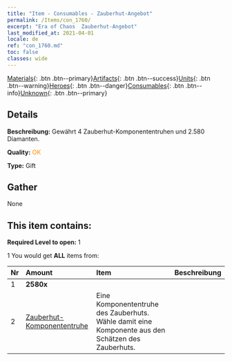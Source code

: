 ```yaml
---
title: "Item - Consumables - Zauberhut-Angebot"
permalink: /Items/con_1760/
excerpt: "Era of Chaos  Zauberhut-Angebot"
last_modified_at: 2021-04-01
locale: de
ref: "con_1760.md"
toc: false
classes: wide
---
```

 [Materials](/de/Items/){: .btn .btn--primary}[Artifacts](/de/Items/Artifacts/){: .btn .btn--success}[Units](/de/Items/Units/){: .btn .btn--warning}[Heroes](/de/Items/Heroes/){: .btn .btn--danger}[Consumables](/de/Items/Consumables/){: .btn .btn--info}[Unknown](/de/Items/Unknown/){: .btn .btn--primary}

## Details
 **Beschreibung:** Gewährt 4 Zauberhut-Komponententruhen und 2.580 Diamanten.

 **Quality:** <span style="color: #FF8C00">OK</span>

 **Type:** Gift

## Gather

  None

## This item contains:

 **Required Level to open:** 1

 1 You would get **ALL** items  from:

  | Nr | Amount |     Item    | Beschreibung |
  |:---|:-------|:------------|:-----------:|
  | 1 |  **2580x** | <i class="fas fa-gem"/> |  | 
  | 2 | [Zauberhut-Komponententruhe](/de/Items/con_1359/) | Eine Komponententruhe des Zauberhuts. Wähle damit eine Komponente aus den Schätzen des Zauberhuts. | 
